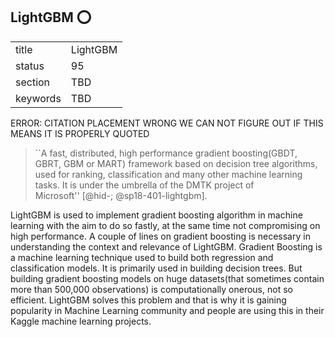 ## LightGBM :o:


|          |          |
| -------- | -------- |
| title    | LightGBM |
| status   | 95       |
| section  | TBD      |
| keywords | TBD      |

ERROR: CITATION PLACEMENT WRONG WE CAN NOT FIGURE OUT IF THIS MEANS
IT IS PROPERLY QUOTED


> ``A fast, distributed, high performance gradient boosting(GBDT,
> GBRT, GBM or MART) framework based on decision tree algorithms, used
> for ranking, classification and many other machine learning
> tasks. It is under the umbrella of the DMTK project of
> Microsoft'' [@hid-; @sp18-401-lightgbm].



LightGBM is used to implement gradient boosting algorithm in machine
learning with the aim to do so fastly, at the same time not compromising
on high performance. A couple of lines on gradient boosting is necessary
in understanding the context and relevance of LightGBM. Gradient
Boosting is a machine learning technique used to build both regression
and classification models. It is primarily used in building decision
trees. But building gradient boosting models on huge datasets(that
sometimes contain more than 500,000 observations) is computationally
onerous, not so efficient. LightGBM solves this problem and that is why
it is gaining popularity in Machine Learning community and people are
using this in their Kaggle machine learning projects.
